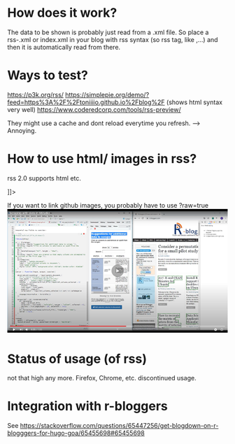 
# How does it work?
The data to be shown is probably just read from a .xml file.
So place a rss-.xml or index.xml in your blog with rss syntax (so rss tag, like <rss>,...) and
then it is automatically read from there.

# Ways to test?
https://p3k.org/rss/
https://simplepie.org/demo/?feed=https%3A%2F%2Ftoniiiio.github.io%2Fblog%2F (shows html syntax very well)
https://www.coderedcorp.com/tools/rss-preview/

They might use a cache and dont reload everytime you refresh. --> Annoying.

# How to use html/ images in rss?

rss 2.0 supports html etc.

<description>
    <![CDATA[
        <img src="http://eu.techcrunch.com/wp-content/uploads/startupbritain.jpg" alt="" />
    ]]>
</description>

If you want to link github images, you probably have to use ?raw=true
		 <img src="https://raw.githubusercontent.com/Toniiiio/Toniiiio.github.io/master/img/youtube.png?raw=true" alt=""/>


# Status of usage (of rss)

not that high any more. Firefox, Chrome, etc. discontinued usage.

# Integration with r-bloggers

See https://stackoverflow.com/questions/65447256/get-blogdown-on-r-blogggers-for-hugo-goa/65455698#65455698

